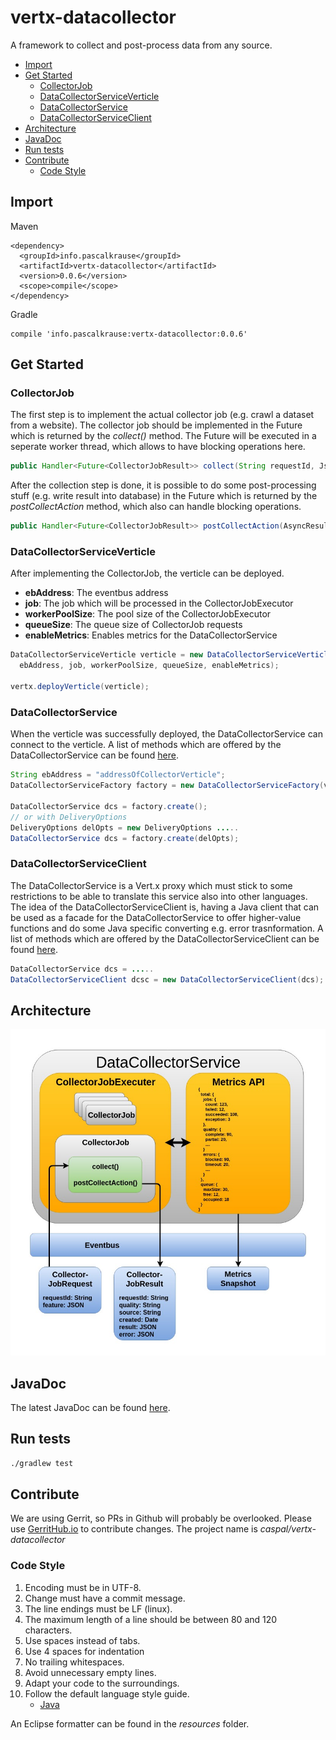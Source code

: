 # vertx-datacollector

A framework to collect and post-process data from any source.

* [Import](#import)
* [Get Started](#get-started)
  * [CollectorJob](#collectorjob)
  * [DataCollectorServiceVerticle](#datacollectorserviceverticle)
  * [DataCollectorService](#datacollectorservice)
  * [DataCollectorServiceClient](#datacollectorserviceclient)
* [Architecture](#architecture)
* [JavaDoc](#javadoc)
* [Run tests](#run-tests)
* [Contribute](#contribute)
  * [Code Style](#code-style)

## Import

Maven

```
<dependency>
  <groupId>info.pascalkrause</groupId>
  <artifactId>vertx-datacollector</artifactId>
  <version>0.0.6</version>
  <scope>compile</scope>
</dependency>
```

Gradle

```Gradle
compile 'info.pascalkrause:vertx-datacollector:0.0.6'
```

## Get Started

### CollectorJob

The first step is to implement the actual collector job (e.g. crawl a dataset from a website). The collector job should
be implemented in the Future which is returned by the _collect()_ method. The Future will be executed in a seperate
worker thread, which allows to have blocking operations here.

```Java
public Handler<Future<CollectorJobResult>> collect(String requestId, JsonObject feature);
```

After the collection step is done, it is possible to do some post-processing stuff (e.g. write result into database)
in the Future which is returned by the _postCollectAction_ method, which also can handle blocking operations.

```Java
public Handler<Future<CollectorJobResult>> postCollectAction(AsyncResult<CollectorJobResult> result);
```

### DataCollectorServiceVerticle

After implementing the CollectorJob, the verticle can be deployed.

* **ebAddress**: The eventbus address
* **job**: The job which will be processed in the CollectorJobExecutor
* **workerPoolSize**: The pool size of the CollectorJobExecutor
* **queueSize**: The queue size of CollectorJob requests
* **enableMetrics**: Enables metrics for the DataCollectorService

```Java
DataCollectorServiceVerticle verticle = new DataCollectorServiceVerticle(
  ebAddress, job, workerPoolSize, queueSize, enableMetrics);

vertx.deployVerticle(verticle);
```

### DataCollectorService

When the verticle was successfully deployed, the DataCollectorService can connect to the verticle. A list of
methods which are offered by the DataCollectorService can be found
[here](https://caspal.github.io/vertx-datacollector/info/pascalkrause/vertx/datacollector/service/DataCollectorService.html).

```Java
String ebAddress = "addressOfCollectorVerticle";
DataCollectorServiceFactory factory = new DataCollectorServiceFactory(vertx, ebAddress);

DataCollectorService dcs = factory.create();
// or with DeliveryOptions
DeliveryOptions delOpts = new DeliveryOptions .....
DataCollectorService dcs = factory.create(delOpts);
```

### DataCollectorServiceClient

The DataCollectorService is a Vert.x proxy which must stick to some restrictions to be able to translate this service
also into other languages. The idea of the DataCollectorServiceClient is, having a Java client that can be used as a
facade for the DataCollectorService to offer higher-value functions and do some Java specific converting e.g.
error trasnformation. A list of methods which are offered by the DataCollectorServiceClient can be found
[here](https://caspal.github.io/vertx-datacollector/info/pascalkrause/vertx/datacollector/client/DataCollectorServiceClient.html).

```Java
DataCollectorService dcs = .....
DataCollectorServiceClient dcsc = new DataCollectorServiceClient(dcs);
```

## Architecture

![alt text](resources/architecture.jpg)

## JavaDoc

The latest JavaDoc can be found [here](https://caspal.github.io/vertx-datacollector/index.html).

## Run tests

```Bash
./gradlew test
```

## Contribute

We are using Gerrit, so PRs in Github will probably be overlooked. Please use [GerritHub.io](https://review.gerrithub.io)
to contribute changes. The project name is _caspal/vertx-datacollector_

### Code Style

1. Encoding must be in UTF-8.
2. Change must have a commit message.
3. The line endings must be LF (linux).
4. The maximum length of a line should be between 80 and 120 characters.
5. Use spaces instead of tabs.
6. Use 4 spaces for indentation
7. No trailing whitespaces.
8. Avoid unnecessary empty lines.
9. Adapt your code to the surroundings.
10. Follow the default language style guide.
    * [Java](http://www.oracle.com/technetwork/java/codeconventions-150003.pdf)

An Eclipse formatter can be found in the _resources_ folder.
